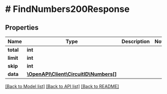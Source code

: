 # # FindNumbers200Response

## Properties

Name | Type | Description | Notes
------------ | ------------- | ------------- | -------------
**total** | **int** |  |
**limit** | **int** |  |
**skip** | **int** |  |
**data** | [**\OpenAPI\Client\CircuitID\Numbers[]**](Numbers.md) |  |

[[Back to Model list]](../../README.md#models) [[Back to API list]](../../README.md#endpoints) [[Back to README]](../../README.md)
